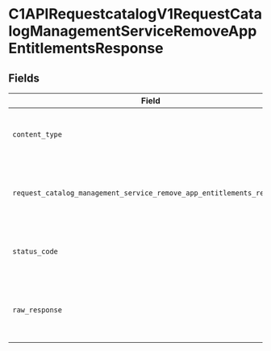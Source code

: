 # C1APIRequestcatalogV1RequestCatalogManagementServiceRemoveAppEntitlementsResponse


## Fields

| Field                                                                                                                                                                | Type                                                                                                                                                                 | Required                                                                                                                                                             | Description                                                                                                                                                          |
| -------------------------------------------------------------------------------------------------------------------------------------------------------------------- | -------------------------------------------------------------------------------------------------------------------------------------------------------------------- | -------------------------------------------------------------------------------------------------------------------------------------------------------------------- | -------------------------------------------------------------------------------------------------------------------------------------------------------------------- |
| `content_type`                                                                                                                                                       | *str*                                                                                                                                                                | :heavy_check_mark:                                                                                                                                                   | HTTP response content type for this operation                                                                                                                        |
| `request_catalog_management_service_remove_app_entitlements_response`                                                                                                | [Optional[shared.RequestCatalogManagementServiceRemoveAppEntitlementsResponse]](../../models/shared/requestcatalogmanagementserviceremoveappentitlementsresponse.md) | :heavy_minus_sign:                                                                                                                                                   | Empty response with a status code indicating success                                                                                                                 |
| `status_code`                                                                                                                                                        | *int*                                                                                                                                                                | :heavy_check_mark:                                                                                                                                                   | HTTP response status code for this operation                                                                                                                         |
| `raw_response`                                                                                                                                                       | [requests.Response](https://requests.readthedocs.io/en/latest/api/#requests.Response)                                                                                | :heavy_minus_sign:                                                                                                                                                   | Raw HTTP response; suitable for custom response parsing                                                                                                              |